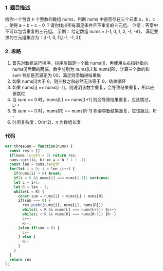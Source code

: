 ### 1. 题目描述
  给你一个包含 n 个整数的数组 nums，判断 nums 中是否存在三个元素 a，b，c ，使得 a + b + c = 0 ？请你找出所有满足条件且不重复的三元组。
  注意：答案中不可以包含重复的三元组。
  示例：
  给定数组 nums = [-1, 0, 1, 2, -1, -4]，
  满足要求的三元组集合为：[[-1, 0, 1],[-1, -1, 2]]

### 2. 思路
  1. 首先对数组进行排序，排序后固定一个数 nums[i]，再使用左右指针指向 nums[i]后面的两端，数字分别为 nums[L] 和 nums[R]，计算三个数的和 sum 判断是否满足为 00，满足则添加进结果集
  2. 如果 nums[i]大于 0，则三数之和必然无法等于 0，结束循环
  3. 如果 nums[i] == nums[i−1]，则说明该数字重复，会导致结果重复，所以应该跳过
  4. 当 sum == 0 时，nums[L] == nums[L+1] 则会导致结果重复，应该跳过，L++
  5. 当 sum == 0 时，nums[R] == nums[R-1] 则会导致结果重复，应该跳过，R--
  6. 时间复杂度：O(n^2)，n 为数组长度

### 代码
```javascript
var threeSum = function(nums) {
  const res = []
  if(nums.length < 3) return res;
  nums.sort((a, b) => a > b ? 1 : -1)
  const len = nums.length
  for(let i = 0; i < len ;i++) {
    if(nums[i] > 0) break;
    if(i > 0 && nums[i] === nums[i-1]) continue;
    let L = i+1;
    let R = len - 1;
    while(L < R) {
      const sum = nums[i] + nums[L] + nums[R]
      if(sum === 0) {
        res.push([nums[i], nums[L], nums[R]])
        while(L < R && nums[L] === nums[L+1]) {L++}
        while(L < R && nums[R] === nums[R-1]) {R--}
        L++;
        R--;
      }else if(sum < 0) {
        L++
      } else {
        R--
      }
    }
  }
  return res
};
```

